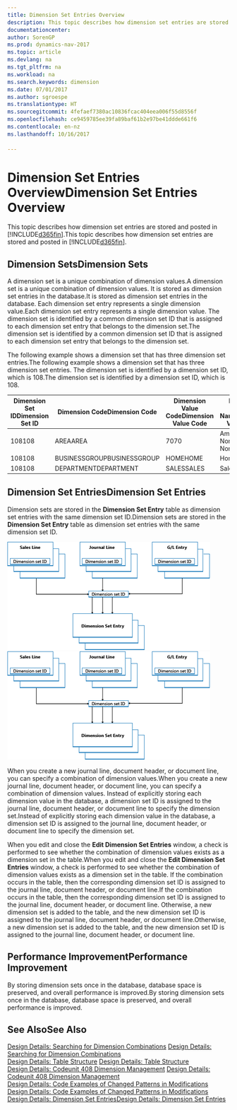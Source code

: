 ```yaml
---
title: Dimension Set Entries Overview
description: This topic describes how dimension set entries are stored and posted in [!INCLUDE[d365fin](includes/d365fin_md.md)].
documentationcenter: 
author: SorenGP
ms.prod: dynamics-nav-2017
ms.topic: article
ms.devlang: na
ms.tgt_pltfrm: na
ms.workload: na
ms.search.keywords: dimension
ms.date: 07/01/2017
ms.author: sgroespe
ms.translationtype: HT
ms.sourcegitcommit: 4fefaef7380ac10836fcac404eea006f55d8556f
ms.openlocfilehash: ce9459785ee39fa89baf61b2e97be41ddde661f6
ms.contentlocale: en-nz
ms.lasthandoff: 10/16/2017

---
```

# <a name="dimension-set-entries-overview"></a><span data-ttu-id="35bd3-103">Dimension Set Entries Overview</span><span class="sxs-lookup"><span data-stu-id="35bd3-103">Dimension Set Entries Overview</span></span>
<span data-ttu-id="35bd3-104">This topic describes how dimension set entries are stored and posted in [!INCLUDE[d365fin](includes/d365fin_md.md)].</span><span class="sxs-lookup"><span data-stu-id="35bd3-104">This topic describes how dimension set entries are stored and posted in [!INCLUDE[d365fin](includes/d365fin_md.md)].</span></span>  
  
## <a name="dimension-sets"></a><span data-ttu-id="35bd3-105">Dimension Sets</span><span class="sxs-lookup"><span data-stu-id="35bd3-105">Dimension Sets</span></span>  
<span data-ttu-id="35bd3-106">A dimension set is a unique combination of dimension values.</span><span class="sxs-lookup"><span data-stu-id="35bd3-106">A dimension set is a unique combination of dimension values.</span></span> <span data-ttu-id="35bd3-107">It is stored as dimension set entries in the database.</span><span class="sxs-lookup"><span data-stu-id="35bd3-107">It is stored as dimension set entries in the database.</span></span> <span data-ttu-id="35bd3-108">Each dimension set entry represents a single dimension value.</span><span class="sxs-lookup"><span data-stu-id="35bd3-108">Each dimension set entry represents a single dimension value.</span></span> <span data-ttu-id="35bd3-109">The dimension set is identified by a common dimension set ID that is assigned to each dimension set entry that belongs to the dimension set.</span><span class="sxs-lookup"><span data-stu-id="35bd3-109">The dimension set is identified by a common dimension set ID that is assigned to each dimension set entry that belongs to the dimension set.</span></span>  
  
<span data-ttu-id="35bd3-110">The following example shows a dimension set that has three dimension set entries.</span><span class="sxs-lookup"><span data-stu-id="35bd3-110">The following example shows a dimension set that has three dimension set entries.</span></span> <span data-ttu-id="35bd3-111">The dimension set is identified by a dimension set ID, which is 108.</span><span class="sxs-lookup"><span data-stu-id="35bd3-111">The dimension set is identified by a dimension set ID, which is 108.</span></span>  
  
|<span data-ttu-id="35bd3-112">Dimension Set ID</span><span class="sxs-lookup"><span data-stu-id="35bd3-112">Dimension Set ID</span></span>|<span data-ttu-id="35bd3-113">Dimension Code</span><span class="sxs-lookup"><span data-stu-id="35bd3-113">Dimension Code</span></span>|<span data-ttu-id="35bd3-114">Dimension Value Code</span><span class="sxs-lookup"><span data-stu-id="35bd3-114">Dimension Value Code</span></span>|<span data-ttu-id="35bd3-115">Dimension Value Name</span><span class="sxs-lookup"><span data-stu-id="35bd3-115">Dimension Value Name</span></span>|  
|----------------------|--------------------|--------------------------|--------------------------|  
|<span data-ttu-id="35bd3-116">108</span><span class="sxs-lookup"><span data-stu-id="35bd3-116">108</span></span>|<span data-ttu-id="35bd3-117">AREA</span><span class="sxs-lookup"><span data-stu-id="35bd3-117">AREA</span></span>|<span data-ttu-id="35bd3-118">70</span><span class="sxs-lookup"><span data-stu-id="35bd3-118">70</span></span>|<span data-ttu-id="35bd3-119">America North</span><span class="sxs-lookup"><span data-stu-id="35bd3-119">America North</span></span>|  
|<span data-ttu-id="35bd3-120">108</span><span class="sxs-lookup"><span data-stu-id="35bd3-120">108</span></span>|<span data-ttu-id="35bd3-121">BUSINESSGROUP</span><span class="sxs-lookup"><span data-stu-id="35bd3-121">BUSINESSGROUP</span></span>|<span data-ttu-id="35bd3-122">HOME</span><span class="sxs-lookup"><span data-stu-id="35bd3-122">HOME</span></span>|<span data-ttu-id="35bd3-123">Home</span><span class="sxs-lookup"><span data-stu-id="35bd3-123">Home</span></span>|  
|<span data-ttu-id="35bd3-124">108</span><span class="sxs-lookup"><span data-stu-id="35bd3-124">108</span></span>|<span data-ttu-id="35bd3-125">DEPARTMENT</span><span class="sxs-lookup"><span data-stu-id="35bd3-125">DEPARTMENT</span></span>|<span data-ttu-id="35bd3-126">SALES</span><span class="sxs-lookup"><span data-stu-id="35bd3-126">SALES</span></span>|<span data-ttu-id="35bd3-127">Sales</span><span class="sxs-lookup"><span data-stu-id="35bd3-127">Sales</span></span>|  
  
## <a name="dimension-set-entries"></a><span data-ttu-id="35bd3-128">Dimension Set Entries</span><span class="sxs-lookup"><span data-stu-id="35bd3-128">Dimension Set Entries</span></span>  
<span data-ttu-id="35bd3-129">Dimension sets are stored in the **Dimension Set Entry** table as dimension set entries with the same dimension set ID.</span><span class="sxs-lookup"><span data-stu-id="35bd3-129">Dimension sets are stored in the **Dimension Set Entry** table as dimension set entries with the same dimension set ID.</span></span>  
  
<span data-ttu-id="35bd3-130">![Dimension Entry overview](media/dimensionentrynav7.png "DimensionEntryNAV7")</span><span class="sxs-lookup"><span data-stu-id="35bd3-130">![Dimension Entry overview](media/dimensionentrynav7.png "DimensionEntryNAV7")</span></span>  
  
<span data-ttu-id="35bd3-131">When you create a new journal line, document header, or document line, you can specify a combination of dimension values.</span><span class="sxs-lookup"><span data-stu-id="35bd3-131">When you create a new journal line, document header, or document line, you can specify a combination of dimension values.</span></span> <span data-ttu-id="35bd3-132">Instead of explicitly storing each dimension value in the database, a dimension set ID is assigned to the journal line, document header, or document line to specify the dimension set.</span><span class="sxs-lookup"><span data-stu-id="35bd3-132">Instead of explicitly storing each dimension value in the database, a dimension set ID is assigned to the journal line, document header, or document line to specify the dimension set.</span></span>  
  
<span data-ttu-id="35bd3-133">When you edit and close the **Edit Dimension Set Entries** window, a check is performed to see whether the combination of dimension values exists as a dimension set in the table.</span><span class="sxs-lookup"><span data-stu-id="35bd3-133">When you edit and close the **Edit Dimension Set Entries** window, a check is performed to see whether the combination of dimension values exists as a dimension set in the table.</span></span> <span data-ttu-id="35bd3-134">If the combination occurs in the table, then the corresponding dimension set ID is assigned to the journal line, document header, or document line.</span><span class="sxs-lookup"><span data-stu-id="35bd3-134">If the combination occurs in the table, then the corresponding dimension set ID is assigned to the journal line, document header, or document line.</span></span> <span data-ttu-id="35bd3-135">Otherwise, a new dimension set is added to the table, and the new dimension set ID is assigned to the journal line, document header, or document line.</span><span class="sxs-lookup"><span data-stu-id="35bd3-135">Otherwise, a new dimension set is added to the table, and the new dimension set ID is assigned to the journal line, document header, or document line.</span></span>  
  
## <a name="performance-improvement"></a><span data-ttu-id="35bd3-136">Performance Improvement</span><span class="sxs-lookup"><span data-stu-id="35bd3-136">Performance Improvement</span></span>  
<span data-ttu-id="35bd3-137">By storing dimension sets once in the database, database space is preserved, and overall performance is improved.</span><span class="sxs-lookup"><span data-stu-id="35bd3-137">By storing dimension sets once in the database, database space is preserved, and overall performance is improved.</span></span>  
  
## <a name="see-also"></a><span data-ttu-id="35bd3-138">See Also</span><span class="sxs-lookup"><span data-stu-id="35bd3-138">See Also</span></span>  
<span data-ttu-id="35bd3-139">[Design Details: Searching for Dimension Combinations](design-details-searching-for-dimension-combinations.md) </span><span class="sxs-lookup"><span data-stu-id="35bd3-139">[Design Details: Searching for Dimension Combinations](design-details-searching-for-dimension-combinations.md) </span></span>  
<span data-ttu-id="35bd3-140">[Design Details: Table Structure](design-details-table-structure.md) </span><span class="sxs-lookup"><span data-stu-id="35bd3-140">[Design Details: Table Structure](design-details-table-structure.md) </span></span>  
<span data-ttu-id="35bd3-141">[Design Details: Codeunit 408 Dimension Management](design-details-codeunit-408-dimension-management.md) </span><span class="sxs-lookup"><span data-stu-id="35bd3-141">[Design Details: Codeunit 408 Dimension Management](design-details-codeunit-408-dimension-management.md) </span></span>  
<span data-ttu-id="35bd3-142">[Design Details: Code Examples of Changed Patterns in Modifications](design-details-code-examples-of-changed-patterns-in-modifications.md) </span><span class="sxs-lookup"><span data-stu-id="35bd3-142">[Design Details: Code Examples of Changed Patterns in Modifications](design-details-code-examples-of-changed-patterns-in-modifications.md) </span></span>  
[<span data-ttu-id="35bd3-143">Design Details: Dimension Set Entries</span><span class="sxs-lookup"><span data-stu-id="35bd3-143">Design Details: Dimension Set Entries</span></span>](design-details-dimension-set-entries.md)   


